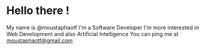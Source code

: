 # Hello there !
My name is @moustaphaotf
I'm a Software Developer
I'm more interested in Web Development and also Artificial Intelligence
You can ping me at moustaphaotf@gmail.com